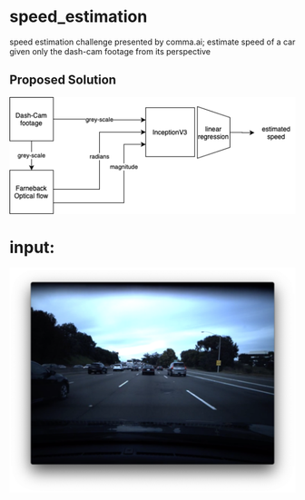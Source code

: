 # speed_estimation
speed estimation challenge presented by comma.ai; estimate speed of a car given only the dash-cam footage from its perspective

## Proposed Solution
![](assets/proposed_soln.png)

# input:
![](assets/img.png)



